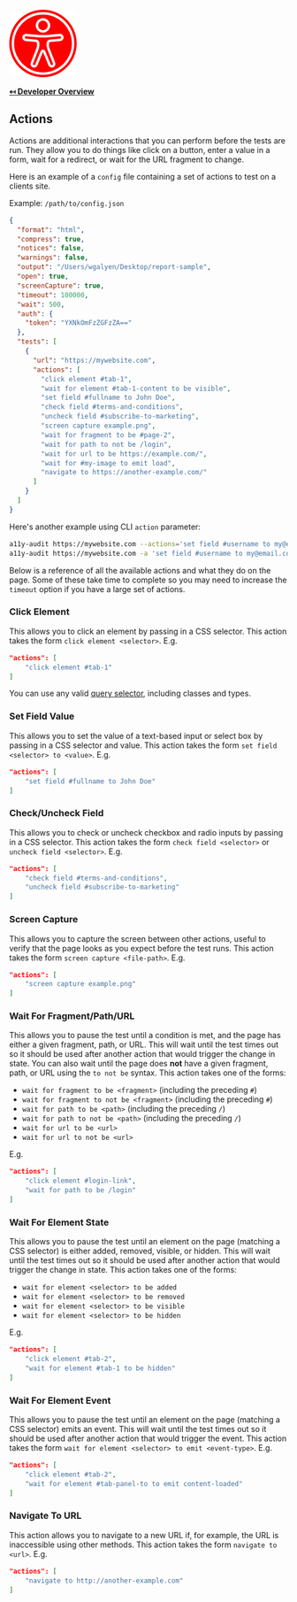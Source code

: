 ![Logo](img/logo.png "Logo")

**[↤ Developer Overview](../README.md#developer-overview)**

Actions
-------

Actions are additional interactions that you can perform before the tests are run. They allow you to do things like click on a button, enter a value in a form, wait for a redirect, or wait for the URL fragment to change.

Here is an example of a `config` file containing a set of actions to test on a clients site.

Example: `/path/to/config.json`

```json
{
  "format": "html",
  "compress": true,
  "notices": false,
  "warnings": false,
  "output": "/Users/wgalyen/Desktop/report-sample",
  "open": true,
  "screenCapture": true,
  "timeout": 100000,
  "wait": 500,
  "auth": {
    "token": "YXNkOmFzZGFzZA=="
  },
  "tests": [
    {
      "url": "https://mywebsite.com",
      "actions": [
        "click element #tab-1",
        "wait for element #tab-1-content to be visible",
        "set field #fullname to John Doe",
        "check field #terms-and-conditions",
        "uncheck field #subscribe-to-marketing",
        "screen capture example.png",
        "wait for fragment to be #page-2",
        "wait for path to not be /login",
        "wait for url to be https://example.com/",
        "wait for #my-image to emit load",
        "navigate to https://another-example.com/"
      ]
    }
  ]
}
```

Here's another example using CLI `action` parameter:

```bash
a11y-audit https://mywebsite.com --actions='set field #username to my@email.com' 'set field #password to abc123' 'click element #submit'
a11y-audit https://mywebsite.com -a 'set field #username to my@email.com' 'set field #password to abc123' 'click element #submit'
```

Below is a reference of all the available actions and what they do on the page. Some of these take time to complete so you may need to increase the `timeout` option if you have a large set of actions.

### Click Element

This allows you to click an element by passing in a CSS selector. This action takes the form `click element <selector>`. E.g.

```json
"actions": [
    "click element #tab-1"
]
```
You can use any valid [query selector](https://developer.mozilla.org/en-US/docs/Web/API/Document/querySelector), including classes and types.

### Set Field Value

This allows you to set the value of a text-based input or select box by passing in a CSS selector and value. This action takes the form `set field <selector> to <value>`. E.g.

```json
"actions": [
    "set field #fullname to John Doe"
]
```

### Check/Uncheck Field

This allows you to check or uncheck checkbox and radio inputs by passing in a CSS selector. This action takes the form `check field <selector>` or `uncheck field <selector>`. E.g.

```json
"actions": [
    "check field #terms-and-conditions",
    "uncheck field #subscribe-to-marketing"
]
```

### Screen Capture

This allows you to capture the screen between other actions, useful to verify that the page looks as you expect before the test runs. This action takes the form `screen capture <file-path>`. E.g.

```json
"actions": [
    "screen capture example.png"
]
```

### Wait For Fragment/Path/URL

This allows you to pause the test until a condition is met, and the page has either a given fragment, path, or URL. This will wait until the test times out so it should be used after another action that would trigger the change in state. You can also wait until the page does **not** have a given fragment, path, or URL using the `to not be` syntax. This action takes one of the forms:

  - `wait for fragment to be <fragment>` (including the preceding `#`)
  - `wait for fragment to not be <fragment>` (including the preceding `#`)
  - `wait for path to be <path>` (including the preceding `/`)
  - `wait for path to not be <path>` (including the preceding `/`)
  - `wait for url to be <url>`
  - `wait for url to not be <url>`

E.g.

```json
"actions": [
    "click element #login-link",
    "wait for path to be /login"
]
```

### Wait For Element State

This allows you to pause the test until an element on the page (matching a CSS selector) is either added, removed, visible, or hidden. This will wait until the test times out so it should be used after another action that would trigger the change in state. This action takes one of the forms:

  - `wait for element <selector> to be added`
  - `wait for element <selector> to be removed`
  - `wait for element <selector> to be visible`
  - `wait for element <selector> to be hidden`

E.g.

```json
"actions": [
    "click element #tab-2",
    "wait for element #tab-1 to be hidden"
]
```
### Wait For Element Event

This allows you to pause the test until an element on the page (matching a CSS selector) emits an event. This will wait until the test times out so it should be used after another action that would trigger the event. This action takes the form `wait for element <selector> to emit <event-type>`. E.g.

```json
"actions": [
    "click element #tab-2",
    "wait for element #tab-panel-to to emit content-loaded"
]
```

### Navigate To URL

This action allows you to navigate to a new URL if, for example, the URL is inaccessible using other methods. This action takes the form `navigate to <url>`. E.g.

```json
"actions": [
    "navigate to http://another-example.com"
]
```
